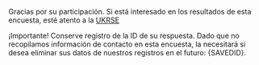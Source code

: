 Gracias por su participación. Si está interesado en los resultados de esta encuesta, esté atento a la [UKRSE](http://rse.ac.uk/)

¡Importante! Conserve registro de la ID de su respuesta. Dado que no recopilamos información de contacto en esta encuesta, la necesitará si desea eliminar sus datos de nuestros registros en el futuro: {SAVEDID}.